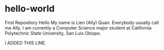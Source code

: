 # hello-world
First Repository
 Hello My name is Lien (Ally) Quan.
 Everybody usually call me Ally.
 I am currently a Computer Science major student at California Polytechnic State University, San Luis Obispo. 
 
 I ADDED THIS LINE.
